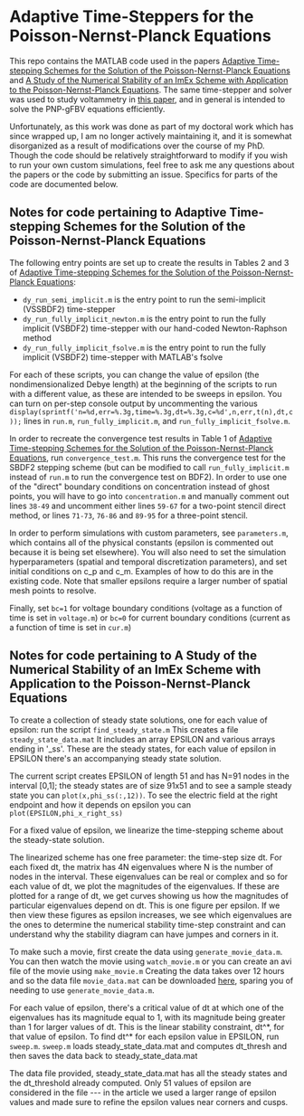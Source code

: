 # Adaptive Time-Steppers for the Poisson-Nernst-Planck Equations

This repo contains the MATLAB code used in the papers [Adaptive Time-stepping Schemes for the Solution of the Poisson-Nernst-Planck Equations](https://arxiv.org/abs/1703.10297) and [A Study of the Numerical Stability of an ImEx 
Scheme with Application to the Poisson-Nernst-Planck Equations](https://arxiv.org/abs/1905.01368). The same time-stepper and solver was used to study voltammetry in [this paper](https://arxiv.org/abs/1608.07004), and in general is intended to solve the PNP-gFBV equations efficiently.

Unfortunately, as this work was done as part of my doctoral work which has since wrapped up, I am no longer actively maintaining it, and it is somewhat disorganized as a result of modifications over the course of my PhD. Though the code should be relatively straightforward to modify if you wish to run your own custom simulations, feel free to ask me any questions about the papers or the code by submitting an issue. Specifics for parts of the code are documented below.

## Notes for code pertaining to **Adaptive Time-stepping Schemes for the Solution of the Poisson-Nernst-Planck Equations**

The following entry points are set up to create the results in Tables 2 and 3 of [Adaptive Time-stepping Schemes for the Solution of the Poisson-Nernst-Planck Equations](https://arxiv.org/abs/1703.10297): 

- ```dy_run_semi_implicit.m``` is the entry point to run the semi-implicit (VSSBDF2) time-stepper
- ```dy_run_fully_implicit_newton.m``` is the entry point to run the fully implicit (VSBDF2) time-stepper with our hand-coded Newton-Raphson method
- ```dy_run_fully_implicit_fsolve.m``` is the entry point to run the fully implicit (VSBDF2) time-stepper with MATLAB's fsolve

For each of these scripts, you can change the value of epsilon (the nondimensionalized Debye length) at the beginning of the scripts to run with a different value, as these are intended to be sweeps in epsilon. You can turn on per-step console output by uncommenting the various ```display(sprintf('n=%d,err=%.3g,time=%.3g,dt=%.3g,c=%d',n,err,t(n),dt,c));``` lines in ```run.m```, ```run_fully_implicit.m```, and ```run_fully_implicit_fsolve.m```.

In order to recreate the convergence test results in Table 1 of [Adaptive Time-stepping Schemes for the Solution of the Poisson-Nernst-Planck Equations](https://arxiv.org/abs/1703.10297), run ```convergence_test.m```. This runs the convergence test for the SBDF2 stepping scheme (but can be modified to call ```run_fully_implicit.m``` instead of ```run.m``` to run the convergence test on BDF2). In order to use one of the "direct" boundary conditions on concentration instead of ghost points, you will have to go into ```concentration.m``` and manually comment out lines ```38-49``` and uncomment either lines ```59-67``` for a two-point stencil direct method, or lines ```71-73```, ```76-86``` and ```89-95``` for a three-point stencil.

In order to perform simulations with custom parameters, see ```parameters.m```, which contains all of the physical constants (epsilon is commented out because it is being set elsewhere). You will also need to set the simulation hyperparameters (spatial and temporal discretization parameters), and set initial conditions on c\_p and c\_m. Examples of how to do this are in the existing code. Note that smaller epsilons require a larger number of spatial mesh points to resolve.

Finally, set ```bc=1``` for voltage boundary conditions (voltage as a function of time is set in ```voltage.m```) or ```bc=0``` for current boundary conditions (current as a function of time is set in ```cur.m```)

## Notes for code pertaining to **A Study of the Numerical Stability of an ImEx Scheme with Application to the Poisson-Nernst-Planck Equations**

To create a collection of steady state solutions, one for each value
of epsilon: run the script ```find_steady_state.m```  This creates a file
```steady_state_data.mat``` It includes an array EPSILON and various arrays
ending in '\_ss'.  These are the steady states, for each value of
epsilon in EPSILON there's an accompanying steady state solution.

The current script creates EPSILON of length 51 and has N=91 nodes in
the interval [0,1]; the steady states are of size 91x51 and to see a
sample steady state you can ```plot(x,phi_ss(:,12))```.  To see the
electric field at the right endpoint and how it depends on epsilon you
can ```plot(EPSILON,phi_x_right_ss)```

For a fixed value of epsilon, we linearize the time-stepping scheme
about the steady-state solution.

The linearized scheme has one free parameter: the time-step size dt.
For each fixed dt, the matrix has 4N eigenvalues where N is the number
of nodes in the interval.  These eigenvalues can be real or complex
and so for each value of dt, we plot the magnitudes of the
eigenvalues.  If these are plotted for a range of dt, we get curves
showing us how the magnitudes of particular eigenvalues depend on dt.
This is one figure per epsilon.  If we then view these figures as
epsilon increases, we see which eigenvalues are the ones to determine
the numerical stability time-step constraint and can understand why
the stability diagram can have jumpes and corners in it.

To make such a movie, first create the data using
```generate_movie_data.m```.  You can then watch the movie using
```watch_movie.m``` or you can create an avi file of the movie using
```make_movie.m``` Creating the data takes over 12 hours and so the data
file ```movie_data.mat``` can be downloaded [here](https://drive.google.com/file/d/1cNDTi17iHKDwnTBmtA2n1ctaQ8pBBKS9/view?usp=sharing), sparing you of needing to use
```generate_movie_data.m```.

For each value of epsilon, there's a critical value of dt at which one
of the eigenvalues has its magnitude equal to 1, with its magnitude
being greater than 1 for larger values of dt.  This is the linear
stability constraint, dt^\*, for that value of epsilon.  To find dt^\*
for each epsilon value in EPSILON, run ```sweep.m```.  ```sweep.m``` loads
steady_state_data.mat and computes dt_thresh and then saves the data
back to steady_state_data.mat

The data file provided, steady_state_data.mat has all the steady states
and the dt_threshold already computed.  Only 51 values of epsilon are
considered in the file --- in the article we used a larger range of
epsilon values and made sure to refine the epsilon values near corners
and cusps.
